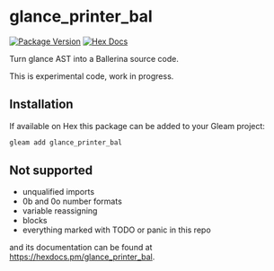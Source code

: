 # glance_printer_bal

[![Package Version](https://img.shields.io/hexpm/v/glance_printer_bal)](https://hex.pm/packages/glance_printer_bal)
[![Hex Docs](https://img.shields.io/badge/hex-docs-ffaff3)](https://hexdocs.pm/glance_printer_bal/)

Turn glance AST into a Ballerina source code.

This is experimental code, work in progress.

## Installation

If available on Hex this package can be added to your Gleam project:

```sh
gleam add glance_printer_bal
```

## Not supported

- unqualified imports
- 0b and 0o number formats
- variable reassigning
- blocks
- everything marked with TODO or panic in this repo

and its documentation can be found at <https://hexdocs.pm/glance_printer_bal>.
